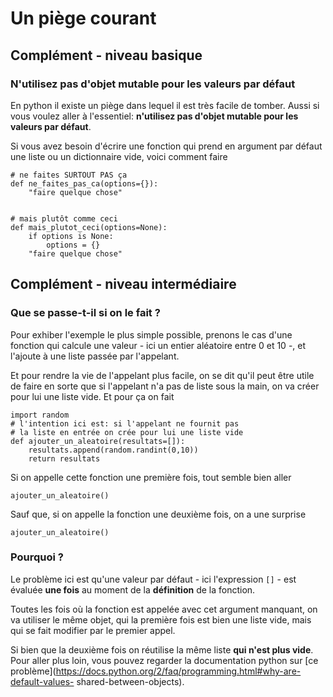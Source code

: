
# Un piège courant

## Complément - niveau basique

### N'utilisez pas d'objet mutable pour les valeurs par défaut

En python il existe un piège dans lequel il est très facile de tomber. Aussi si
vous voulez aller à l'essentiel: **n'utilisez pas d'objet mutable pour les
valeurs par défaut**.

Si vous avez besoin d'écrire une fonction qui prend en argument par défaut une
liste ou un dictionnaire vide, voici comment faire


    # ne faites SURTOUT PAS ça
    def ne_faites_pas_ca(options={}):
        "faire quelque chose"


    # mais plutôt comme ceci
    def mais_plutot_ceci(options=None):
        if options is None: 
            options = {}
        "faire quelque chose"

## Complément - niveau intermédiaire

### Que se passe-t-il si on le fait ?

Pour exhiber l'exemple le plus simple possible, prenons le cas d'une fonction
qui calcule une valeur - ici un entier aléatoire entre 0 et 10 -, et l'ajoute à
une liste passée par l'appelant.

Et pour rendre la vie de l'appelant plus facile, on se dit qu'il peut être utile
de faire en sorte que si l'appelant n'a pas de liste sous la main, on va créer
pour lui une liste vide. Et pour ça on fait


    import random
    # l'intention ici est: si l'appelant ne fournit pas 
    # la liste en entrée on crée pour lui une liste vide
    def ajouter_un_aleatoire(resultats=[]):
        resultats.append(random.randint(0,10))
        return resultats

Si on appelle cette fonction une première fois, tout semble bien aller


    ajouter_un_aleatoire()

Sauf que, si on appelle la fonction une deuxième fois, on a une surprise


    ajouter_un_aleatoire()

### Pourquoi ?

Le problème ici est qu'une valeur par défaut - ici l'expression `[]` - est
évaluée **une fois** au moment de la **définition** de la fonction.

Toutes les fois où la fonction est appelée avec cet argument manquant, on va
utiliser le même objet, qui la première fois est bien une liste vide, mais qui
se fait modifier par le premier appel.

Si bien que la deuxième fois on réutilise la même liste **qui n'est plus vide**.
Pour aller plus loin, vous pouvez regarder la documentation python sur [ce
problème](https://docs.python.org/2/faq/programming.html#why-are-default-values-
shared-between-objects).
